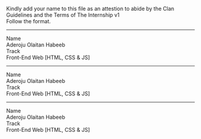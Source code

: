 Kindly add your name to this file as an attestion to abide by the Clan Guidelines and the Terms of The Internship v1
<br/> Follow the format.<br/> 
___
Name <br/>
Aderoju Olaitan Habeeb <br/>
Track<br/>
Front-End Web [HTML, CSS & JS]
___
Name <br/>
Aderoju Olaitan Habeeb <br/>
Track<br/>
Front-End Web [HTML, CSS & JS]
___
Name <br/>
Aderoju Olaitan Habeeb <br/>
Track<br/>
Front-End Web [HTML, CSS & JS]